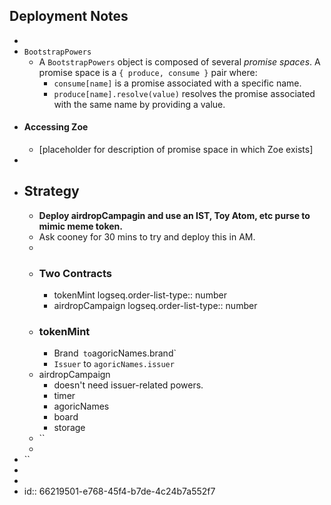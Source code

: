 ## Deployment Notes
-
- `BootstrapPowers`
	- A `BootstrapPowers` object is composed of several *promise spaces*. A promise space is a `{ produce, consume }` pair where:
		- `consume[name]` is a promise associated with a specific name.
		- `produce[name].resolve(value)` resolves the promise associated with the same name by providing a value.
- #### Accessing Zoe
	- [placeholder for description of promise space in which Zoe exists]
-
- ## Strategy
	- **Deploy airdropCampagin and use an IST, Toy Atom, etc purse to mimic meme token.**
	- Ask cooney for 30 mins to try and deploy this in AM.
	-
	- ### Two Contracts
		- tokenMint
		  logseq.order-list-type:: number
		- airdropCampaign
		  logseq.order-list-type:: number
	- ### tokenMint
		- Brand`  to `agoricNames.brand`
		- `Issuer` to `agoricNames.issuer`
	- airdropCampaign
		- doesn't need issuer-related powers.
		- timer
		- agoricNames
		- board
		- storage
	- ``
	-
- ``
-
-
- id:: 66219501-e768-45f4-b7de-4c24b7a552f7
